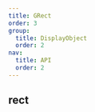 ```yaml
---
title: GRect
order: 3
group:
  title: DisplayObject
  order: 2
nav:
  title: API
  order: 2
---
```


## rect

<code src="./demos/rect.tsx" compact defaultShowCode></code>
